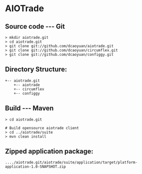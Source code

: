 
AIOTrade
========


## Source code --- Git

    > mkdir aiotrade.git
    > cd aiotrade.git
    > git clone git://github.com/dcaoyuan/aiotrade.git
    > git clone git://github.com/dcaoyuan/circumflex.git
    > git clone git://github.com/dcaoyuan/configgy.git

## Directory Structure:
    +-- aiotrade.git
        +-- aiotrade
        +-- circumflex
        +-- configgy

## Build --- Maven

    > cd aiotrade.git

    # Build opensource aiotrade client
    > cd ../aiotrade/suite  
    > mvn clean install  

## Zipped application package:

    ..../aiotrade.git/aiotrade/suite/application/target/platform-application-1.0-SNAPSHOT.zip
